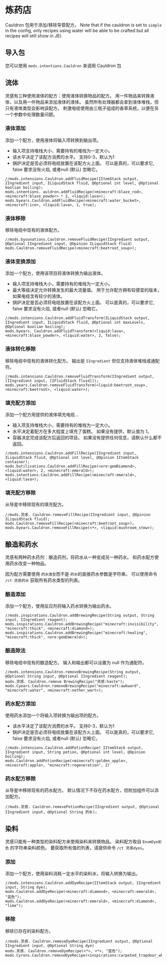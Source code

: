 # 炼药店

Cauldron 包用于添加/移除导管配方。 Note that if the cauldron is set to `simple` in the config, only recipes using water will be able to be crafted but all recipes will still show in JEI.

## 导入包

您可以使用 `mods.intentions.Cauldron` 来调用 Cauldron 包

## 流体

灵感有三种使用液体的配方：使用液体转换物品的配方。 用一件物品来转换液体，以及用一件物品来添加液体的液体。 虽然所有处理器都会拿到液体堆栈，但只有液体类型会影响该配方。 刺激电缆使用由三瓶子组成的香草系统，以便在另一个参数中处理数量问题。

### 液体添加

添加一个配方，使用液体将输入项转换到输出项。

* 输入项支持堆栈大小，需要持有的堆栈为一定大小。
* 该水平决定了该配方消费的水平。 支持0-3，默认为1
* 锅炉决定是否必须将电缆放置在该配方火上面。 可以是真的，可以要求它, false 要求没有火焰, 或者null (默认) 忽略它。

```zenscript
//mods.intensions.Cauldron.addFluidRecipe(IItemStack output, IIngredient input, ILiquidStack fluid, @Optional int level, @Optional boolian boiling);
mods.intentions. auldron.addFluidRecipe(<minecraft:blaze_rod>, <minecraft:blaze_powder> * 2, <liquid:lava>);
mods.byears.Cauldron.addFluidRecipe(<minecraft:water_bucket>, <minecraft:ice>, <liquid:lava>, 1, true);
```

### 液体移除

移除电缆中现有的液体配方。

```zenscript
//mods.byounations.Cauldron.removeFluidRecipe(IIngredient output, @Optional IIngredient input, @Opinion ILiquidStack fluid)
mods.Cauldron.removeFluidRecipe(<minecraft:beetroot_soup>);
```

### 液体变换添加

添加一个配方，使用该项目将液体转换为输出液体。

* 输入项支持堆栈大小，需要持有的堆栈为一定大小。
* 最大等级决定允许转换发生的最大流量值。 用于允许配方拥有较便宜的版本，如果电缆含有较少的液体。
* 锅炉决定是否必须将电缆放置在该配方火上面。 可以是真的，可以要求它, false 要求没有火焰, 或者null (默认) 忽略它。

```zenscript
//mods.intensions.Cauldron.addFluidTransform(ILiquidStack output, IIngredient input, ILiquidStack fluid, @Optional int maxLevels, @Optional boolian boiling);
mods.byears. Cauldron.addFluidTransform(<liquid:lava>, <minecraft:blaze_powder>, <liquid:water>, 2, false);
```

### 液体转化移除

移除电缆中现有的液体转化配方。 输出是 `IIngredient` 但仅支持液体堆栈或通配符。

```zenscript
//mods.intensions.Cauldron.removeFluidTransform(IIngredient output, [IIngredient input, [IFluidStack fluid]]);
mods.years.Cauldron.removeFluidTransform(<liquid:beetroot_soup>, <minecraft:beetroot>, <liquid:water>);
```

### 填充配方添加

添加一个配方用提供的液体填充电缆...

* 输入项支持堆栈大小，需要持有的堆栈为一定大小。
* 水平决定着配方在多大程度上填充了蛋糕。 如果没有提供，默认值为 1。
* 容器决定完成该配方后返回的项目。 如果没有提供任何信息，请默认什么都不返回。

```zenscript
//mods.intensions.Cauldron.addFillRecipe(IIngredient input, ILiquidStack fluid, @Optional int level, @Opinion IItemStack container);
mods.butilisations.Cauldron.addFillRecipe(<ore:gemDiamond>, <liquid:water>, 2, <minecraft:emerald>);
mods.intentions.Cauldron.addFillRecipe(<minecraft:emerald>, <liquid:lava>);
```

### 填充配方移除

从导星中移除现有的填充配方。

```zenscript
//mods.灵感. Cauldron.removeFillRecipe(IIngredient input, @Opinion ILiquidStack fluid);
mods.Cauldron.removeFillRecipe(<minecraft:beetroot_soup>);
mods.byears.Cauldron.removeFillRecipe(<*>, <liquid:mushroom_stew>);
```

## 酿造和药水

灵感有两种药水药剂：酿造药剂，将药水从一种变成另一种药水。 和药水配方使用药水改变一种物品。

因为配方需要使用 `药水类型`而不是 `药水`的直接药水参数是字符串。 可以使用命令 `/ct 灵感药水` 获取所有药水类型的列表。

### 酿造添加

添加一个配方，使用反应剂将输入药水转换为输出药水。

```zenscript
//mods.inspirations.Cauldron.addBrewingRecipe(String output, String input, IIngredient reagent);
mods.inspirations.Cauldron.addBrewingRecipe("minecraft:invisibility", "minecraft:thick", <minecraft:diamond>);
mods.inspirations.Cauldron.addBrewingRecipe("minecraft:healing", "minecraft:thick", <ore:gemEmerald>);
```

### 酿造除法

移除电缆中现有的酿造配方。 输入和输出都可以设置为 null 作为通配符。

```zenscript
//mods.intensions.Cauldron.removeBrewingRecipe(String output, @Optional String input, @Optional IIngredient reagent);
mods.灵感. Cauldron.remove BrewingRecipe("灵感:haste");
mods.Cyears.Cauldron.removeBrewingRecipe("minecraft:awkward", "minecraft:water", <minecraft:nether_wart>);
```

### 药水配方添加

使用药水添加一个将输入项转换为输出项的配方。

* 该水平决定了该配方消费的水平。 支持0-3，默认为1
* 锅炉决定是否必须将电缆放置在该配方火上面。 可以是真的，可以要求它, false 要求没有火焰, 或者null (默认) 忽略它。

```zenscript
//mods.intensions.Cauldron.addPotionRecipe( IItemStack output, IIngredient input, String potion, @Optional int level, @Opinion boiling);
mods.Cauldron.addPotionRecipe(<minecraft:golden_apple>, <minecraft:apple>, "minecraft:regeneration", 2) 
```

### 药水配方移除

从导星中移除现有的药水配方。 默认情况下不存在药水配方，但附加组件可以添加配方。

```zenscript
//mods.灵感. Cauldron.removePotionRecipe(IIngredient output, @Optional IIngredient input, @Optional String 药水);
```

## 染料

灵感只能有一种类型的染料配方来使用染料来转换物品。 染料配方取自 `EnumDye彩色` 的字符串染料颜色。 要获取所有值的列表，请提供命令 `/ct 灵感dyes`。

### 添加

添加一个配方，使用染料消耗一定水平的染料水，将输入转换为输出。

```zenscript
//mods.intensions.Cauldron.addDyeRecipe(IItemStack output, IIngredient input, String dye);
mods.Cauldron.addDyeRecipe(<minecraft:diamond>, <minecraft:emerald>, "蓝色");
mods.Cauldron.addDyeRecipe(<minecraft:emerald>, <minecraft:diamond>, "lime");
```

### 移除

移除已存在的染料配方。

```zenscript
//mods.灵感. Cauldron.removeDyeRecipe(IIngredient output, @Optional IIngredient input, @Optional String dye)
mods.灵感. Cauldron.removeDyeRecipe(<*>, <*>, "蓝色");
mods.Cyrons.Cauldron.removeDyeRecipe(<inspirations:carpeted_trapdoor_white>);
```